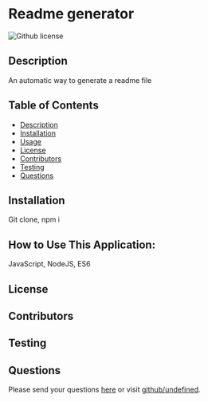 # Readme generator
![Github license](https://img.shields.io/badge/license--blue.svg) 
## Description
An automatic way to generate a readme file
## Table of Contents
* [Description](#description)
* [Installation](#installation)
* [Usage](#HowtoUseThisApplication)
* [License](#license)
* [Contributors](#contributors)
* [Testing](#test)
* [Questions](#questions)
## Installation
Git clone, npm i
## How to Use This Application:
JavaScript, NodeJS, 	ES6
## License

## Contributors

## Testing

## Questions
Please send your questions [here](mailto:undefined?subject=[GitHub]%20Dev%20Connect) or visit [github/undefined](https://github.com/undefined).
